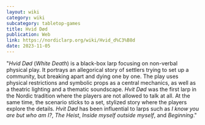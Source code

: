 ```yaml
---
layout: wiki
category: wiki
subcategory: tabletop-games
title: Hvid Død
publication: Web
link: https://nordiclarp.org/wiki/Hvid_d%C3%B8d
date: 2023-11-05
---
```


"*Hvid Død* (*White Death*) is a black-box larp focusing on non-verbal physical play. It portrays an allegorical story of settlers trying to set up a community, but breaking apart and dying one by one. The play uses physical restrictions and symbolic props as a central mechanics, as well as a theatric lighting and a thematic soundscape. *Hvit Død* was the first larp in the Nordic tradition where the players are not allowed to talk at all. At the same time, the scenario sticks to a set, stylized story where the players explore the details. *Hvit Død* has been influential to larps such as *I know you are but who am I?*, *The Heist*, *Inside myself outside myself*, and *Beginning*."
